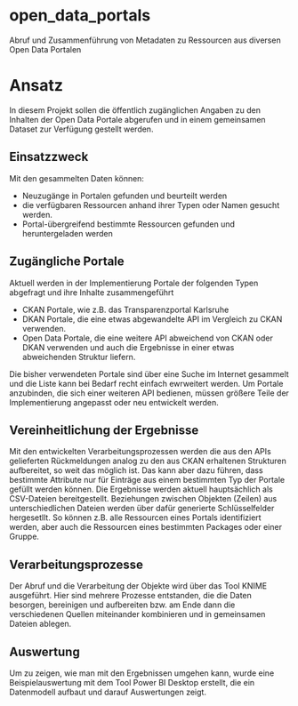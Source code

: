 # open_data_portals
Abruf und Zusammenführung von Metadaten zu Ressourcen aus diversen Open Data Portalen

# Ansatz
In diesem Projekt sollen die öffentlich zugänglichen Angaben zu den Inhalten der Open Data Portale abgerufen und in einem gemeinsamen Dataset zur Verfügung gestellt werden.
## Einsatzzweck
Mit den gesammelten Daten können:
- Neuzugänge in Portalen gefunden und beurteilt werden
- die verfügbaren Ressourcen anhand ihrer Typen oder Namen gesucht werden.
- Portal-übergreifend bestimmte Ressourcen gefunden und heruntergeladen werden

## Zugängliche Portale
Aktuell werden in der Implementierung Portale der folgenden Typen abgefragt und ihre Inhalte zusammengeführt
- CKAN Portale, wie z.B. das Transparenzportal Karlsruhe
- DKAN Portale, die eine etwas abgewandelte API im Vergleich zu CKAN verwenden.
- Open Data Portale, die eine weitere API abweichend von CKAN oder DKAN verwenden und auch die Ergebnisse in einer etwas abweichenden Struktur liefern.

Die bisher verwendeten Portale sind über eine Suche im Internet gesammelt und die Liste kann bei Bedarf recht einfach ewrweitert werden.
Um Portale anzubinden, die sich einer weiteren API bedienen, müssen größere Teile der Implementierung angepasst oder neu entwickelt werden.

## Vereinheitlichung der Ergebnisse
Mit den entwickelten Verarbeitungsprozessen werden die aus den APIs gelieferten Rückmeldungen analog zu den aus CKAN erhaltenen Strukturen aufbereitet, so weit das möglich ist. Das kann aber dazu führen, dass bestimmte Attribute nur für Einträge aus einem bestimmten Typ der Portale gefüllt werden können.
Die Ergebnisse werden aktuell hauptsächlich als CSV-Dateien bereitgestellt. Beziehungen zwischen Objekten (Zeilen) aus unterschiedlichen Dateien werden über dafür generierte Schlüsselfelder hergesetllt. So können z.B. alle Ressourcen eines Portals identifiziert werden, aber auch die Ressourcen eines bestimmten Packages oder einer Gruppe.
## Verarbeitungsprozesse
Der Abruf und die Verarbeitung der Objekte wird über das Tool KNIME ausgeführt. Hier sind mehrere Prozesse entstanden, die die Daten besorgen, bereinigen und aufbereiten bzw. am Ende dann die verschiedenen Quellen miteinander kombinieren und in gemeinsamen Dateien ablegen.

## Auswertung
Um zu zeigen, wie man mit den Ergebnissen umgehen kann, wurde eine Beispielauswertung mit dem Tool Power BI Desktop erstellt, die ein Datenmodell aufbaut und darauf Auswertungen zeigt.
